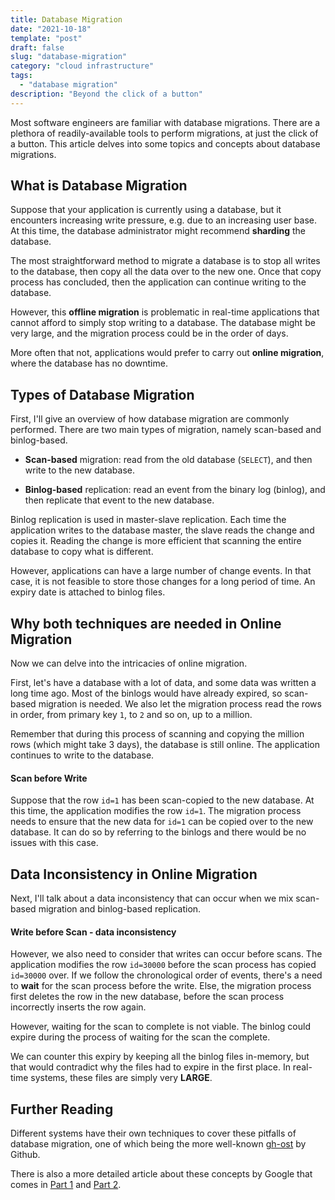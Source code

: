 ```yaml
---
title: Database Migration
date: "2021-10-18"
template: "post"
draft: false
slug: "database-migration"
category: "cloud infrastructure"
tags:
  - "database migration"
description: "Beyond the click of a button"
---
```


Most software engineers are familiar with database migrations. There are a plethora of readily-available tools to perform migrations, at just the click of a button. This article delves into some topics and concepts about database migrations.

## What is Database Migration

Suppose that your application is currently using a database, but it encounters increasing write pressure, e.g. due to an increasing user base. At this time, the database administrator might recommend **sharding** the database.

The most straightforward method to migrate a database is to stop all writes to the database, then copy all the data over to the new one. Once that copy process has concluded, then the application can continue writing to the database. 

However, this **offline migration** is problematic in real-time applications that cannot afford to simply stop writing to a database. The database might be very large, and the migration process could be in the order of days.

More often that not, applications would prefer to carry out **online migration**, where the database has no downtime.

## Types of Database Migration

First, I'll give an overview of how database migration are commonly performed. There are two main types of migration, namely scan-based and binlog-based.

- **Scan-based** migration: read from the old database (`SELECT`), and then write to the new database.

- **Binlog-based** replication: read an event from the binary log (binlog), and then replicate that event to the new database. 

Binlog replication is used in master-slave replication. Each time the application writes to the database master, the slave reads the change and copies it. Reading the change is more efficient that scanning the entire database to copy what is different. 

However, applications can have a large number of change events. In that case, it is not feasible to store those changes for a long period of time. An expiry date is attached to binlog files.

## Why both techniques are needed in Online Migration

Now we can delve into the intricacies of online migration.

First, let's have a database with a lot of data, and some data was written a long time ago. Most of the binlogs would have already expired, so scan-based migration is needed. We also let the migration process read the rows in order, from primary key `1`, to `2` and so on, up to a million.

Remember that during this process of scanning and copying the million rows (which might take 3 days), the database is still online. The application continues to write to the database. 

#### Scan before Write

Suppose that the row `id=1` has been scan-copied to the new database. At this time, the application modifies the row `id=1`. The migration process needs to ensure that the new data for `id=1` can be copied over to the new database. It can do so by referring to the binlogs and there would be no issues with this case.

## Data Inconsistency in Online Migration

Next, I'll talk about a data inconsistency that can occur when we mix scan-based migration and binlog-based replication.

#### Write before Scan - data inconsistency

However, we also need to consider that writes can occur before scans. The application modifies the row `id=30000` before the scan process has copied `id=30000` over. If we follow the chronological order of events, there's a need to **wait** for the scan process before the write. Else, the migration process first deletes the row in the new database, before the scan process incorrectly inserts the row again.

However, waiting for the scan to complete is not viable. The binlog could expire during the process of waiting for the scan the complete. 

We can counter this expiry by keeping all the binlog files in-memory, but that would contradict why the files had to expire in the first place. In real-time systems, these files are simply very **LARGE**.

## Further Reading

Different systems have their own techniques to cover these pitfalls of database migration, one of which being the more well-known [gh-ost](https://github.com/github/gh-ost) by Github.

There is also a more detailed article about these concepts by Google that comes in [Part 1](https://cloud.google.com/architecture/database-migration-concepts-principles-part-1) and [Part 2](https://cloud.google.com/architecture/database-migration-concepts-principles-part-2).